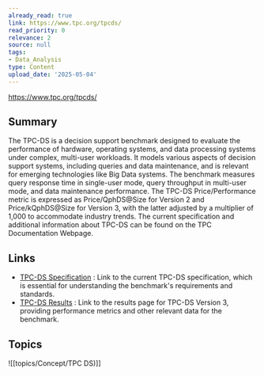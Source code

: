 ```yaml
---
already_read: true
link: https://www.tpc.org/tpcds/
read_priority: 0
relevance: 2
source: null
tags:
- Data_Analysis
type: Content
upload_date: '2025-05-04'
---
```


https://www.tpc.org/tpcds/
## Summary

The TPC-DS is a decision support benchmark designed to evaluate the performance of hardware, operating systems, and data processing systems under complex, multi-user workloads. It models various aspects of decision support systems, including queries and data maintenance, and is relevant for emerging technologies like Big Data systems. The benchmark measures query response time in single-user mode, query throughput in multi-user mode, and data maintenance performance. The TPC-DS Price/Performance metric is expressed as Price/QphDS@Size for Version 2 and Price/kQphDS@Size for Version 3, with the latter adjusted by a multiplier of 1,000 to accommodate industry trends. The current specification and additional information about TPC-DS can be found on the TPC Documentation Webpage.
## Links

- [TPC-DS Specification](https://www.tpc.org/tpc_documents_current_versions/current_specifications5.asp) : Link to the current TPC-DS specification, which is essential for understanding the benchmark's requirements and standards.
- [TPC-DS Results](https://www.tpc.org/tpcds/results/tpcds_results5.asp?version=3) : Link to the results page for TPC-DS Version 3, providing performance metrics and other relevant data for the benchmark.

## Topics

![[topics/Concept/TPC DS)]]